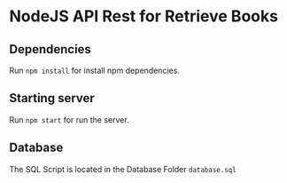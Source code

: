 # NodeJS API Rest for Retrieve Books

## Dependencies

Run `npm install` for install npm dependencies.

## Starting server

Run `npm start` for run the server.

## Database

The SQL Script is located in the Database Folder `database.sql`
